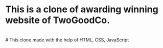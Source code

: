 # This is a clone of awarding winning website of TwoGoodCo.
<br/>
# This clone made with the help of HTML, CSS, JavaScript
